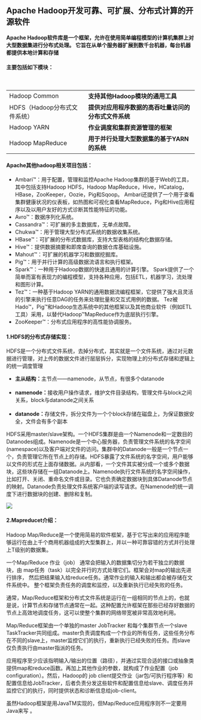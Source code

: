 <h2>Apache Hadoop开发可靠、可扩展、分布式计算的开源软件</h2>

<strong>Apache Hadoop软件库是一个框架，允许在使用简单编程模型的计算机集群上对大型数据集进行分布式处理。 它旨在从单个服务器扩展到数千台机器，每台机器都提供本地计算和存储</strong>

<h4>主要包括如下模块：</h4>
<table>
  <tr>
    <td>Hadoop Common</td>
    <td><strong>支持其他Hadoop模块的通用工具</strong></td>
  </tr>
  <tr>
    <td>HDFS（Hadoop分布式文件系统）</td>
    <td><strong>提供对应用程序数据的高吞吐量访问的分布式文件系统</strong></td>
  </tr>
  <tr>
    <td>Hadoop YARN</td>
    <td><strong>作业调度和集群资源管理的框架</strong></td>
  </tr>
  <tr>
    <td>Hadoop MapReduce</td>
    <td><strong>用于并行处理大型数据集的基于YARN的系统</strong></td>
  </tr>
</table>
<h4>Apache其他hadoop相关项目包括：</h4>
<ul>
  <li>Ambari™：用于配置，管理和监控Apache Hadoop集群的基于Web的工具，其中包括支持Hadoop HDFS，Hadoop MapReduce，Hive，HCatalog，HBase，ZooKeeper，Oozie，Pig和Sqoop。 Ambari还提供了一个用于查看集群健康状况的仪表板，如热图和可视化查看MapReduce，Pig和Hive应用程序以及以用户友好的方式诊断其性能特征的功能。</li>
  <li>Avro™：数据序列化系统。</li>
  <li>Cassandra™：可扩展的多主数据库，无单点故障。</li>
  <li>Chukwa™：用于管理大型分布式系统的数据收集系统。</li>
  <li>HBase™：可扩展的分布式数据库，支持大型表格的结构化数据存储。</li>
  <li>Hive™：提供数据摘要和即席查询的数据仓库基础设施。</li>
  <li>Mahout™：可扩展的机器学习和数据挖掘库。</li>
  <li>Pig™：用于并行计算的高级数据流语言和执行框架。</li>
  <li>Spark™：一种用于Hadoop数据的快速且通用的计算引擎。 Spark提供了一个简单而富有表现力的编程模型，支持各种应用，包括ETL，机器学习，流处理和图形计算。</li>
  <li>Tez™：一种基于Hadoop YARN的通用数据流编程框架，它提供了强大且灵活的引擎来执行任意DAG的任务来处理批量和交互式用例的数据。 Tez被Hado™，Pig™和Hadoop生态系统中的其他框架以及其他商业软件（例如ETL工具）采用，以替代Hadoop™MapReduce作为底层执行引擎。</li>
  <li>ZooKeeper™：分布式应用程序的高性能协调服务。</li>
</ul>
<h4>1.HDFS的分布式存储实现：</h4>
<p>HDFS是一个分布式文件系统，去掉分布式，其实就是一个文件系统，通过对元数据进行管理，对上传的数据文件进行层层拆分，实现物理上的分布式存储和逻辑上的统一调度管理</p>
<ul>
  <li><strong>主从结构：</strong>主节点——namenode，从节点，有很多个datanode</li>
  <li><strong>namenode：</strong>接收用户操作请求，维护文件目录结构，管理文件与block之间关系，block与datanode之间关系</li>
  <li><strong>datanode：</strong>存储文件，拆分文件为一个个block存储在磁盘上，为保证数据安全，文件会有多个副本</li>    
</ul>
<p>HDFS采用master/slave架构。一个HDFS集群是由一个Namenode和一定数目的Datanodes组成。Namenode是一个中心服务器，负责管理文件系统的名字空间(namespace)以及客户端对文件的访问。集群中的Datanode一般是一个节点一个，负责管理它所在节点上的存储。HDFS暴露了文件系统的名字空间，用户能够以文件的形式在上面存储数据。从内部看，一个文件其实被分成一个或多个数据块，这些块存储在一组Datanode上。Namenode执行文件系统的名字空间操作，比如打开、关闭、重命名文件或目录。它也负责确定数据块到具体Datanode节点的映射。Datanode负责处理文件系统客户端的读写请求。在Namenode的统一调度下进行数据块的创建、删除和复制。</p>
<img src="http://hadoop.apache.org/docs/r1.0.4/cn/images/hdfsarchitecture.gif"></img>
<h4>2.Mapreducet介绍：</h4>
<p>Hadoop Map/Reduce是一个使用简易的软件框架，基于它写出来的应用程序能够运行在由上千个商用机器组成的大型集群上，并以一种可靠容错的方式并行处理上T级别的数据集。
  
一个Map/Reduce 作业（job） 通常会把输入的数据集切分为若干独立的数据块，由 map任务（task）以完全并行的方式处理它们。框架会对map的输出先进行排序， 然后把结果输入给reduce任务。通常作业的输入和输出都会被存储在文件系统中。 整个框架负责任务的调度和监控，以及重新执行已经失败的任务。

通常，Map/Reduce框架和分布式文件系统是运行在一组相同的节点上的，也就是说，计算节点和存储节点通常在一起。这种配置允许框架在那些已经存好数据的节点上高效地调度任务，这可以使整个集群的网络带宽被非常高效地利用。

Map/Reduce框架由一个单独的master JobTracker 和每个集群节点一个slave TaskTracker共同组成。master负责调度构成一个作业的所有任务，这些任务分布在不同的slave上，master监控它们的执行，重新执行已经失败的任务。而slave仅负责执行由master指派的任务。

应用程序至少应该指明输入/输出的位置（路径），并通过实现合适的接口或抽象类提供map和reduce函数。再加上其他作业的参数，就构成了作业配置（job configuration）。然后，Hadoop的 job client提交作业（jar包/可执行程序等）和配置信息给JobTracker，后者负责分发这些软件和配置信息给slave、调度任务并监控它们的执行，同时提供状态和诊断信息给job-client。

虽然Hadoop框架是用JavaTM实现的，但Map/Reduce应用程序则不一定要用 Java来写 。</p>
